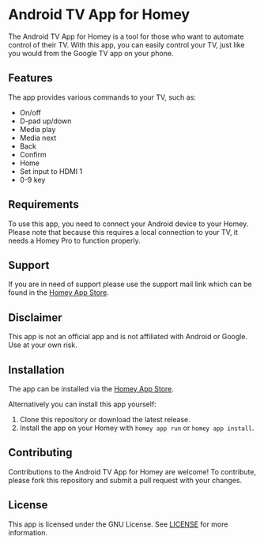 # Android TV App for Homey

The Android TV App for Homey is a tool for those who want to automate control of their TV. With this app, you can easily control your TV, just like you would from the Google TV app on your phone.

## Features

The app provides various commands to your TV, such as:

- On/off
- D-pad up/down
- Media play
- Media next
- Back
- Confirm
- Home
- Set input to HDMI 1
- 0-9 key

## Requirements

To use this app, you need to connect your Android device to your Homey. Please note that because this requires a local connection to your TV, it needs a Homey Pro to function properly.

## Support

If you are in need of support please use the support mail link which can be found in the [Homey App Store](https://homey.app/a/com.android.tv).

## Disclaimer

This app is not an official app and is not affiliated with Android or Google. Use at your own risk.

## Installation

The app can be installed via the [Homey App Store](https://homey.app/a/com.android.tv).

Alternatively you can install this app yourself:

1. Clone this repository or download the latest release.
2. Install the app on your Homey with `homey app run` or `homey app install`.

## Contributing

Contributions to the Android TV App for Homey are welcome! To contribute, please fork this repository and submit a pull request with your changes.

## License

This app is licensed under the GNU License. See [LICENSE](LICENSE) for more information.
